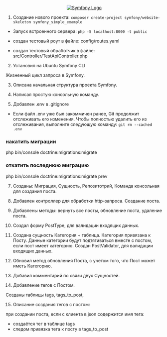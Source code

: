 <p align="center"><a href="https://symfony.com" target="_blank">
    <img src="https://symfony.com/logos/symfony_dynamic_01.svg" alt="Symfony Logo">
</a></p>

1. Создание нового проекта:
`composer create-project symfony/website-skeleton symfony_simple_example`

- Запуск встроенного сервера: 
`php -S localhost:8000 -t public`

 - создан тестовый роут в файле: config/routes.yaml

 - создан тестовый обработчик в файле: src/Controller/TestApiController.php

2. Установил на Ubuntu Symfony CLI

Жизненный цикл запроса в Symfony.


3. Описана начальная структура проекта Symfony.

4. Написал простую консольную команду.

6. Добавлен .env в .gitignore
- Если файл .env уже был закоммичен ранее, Git продолжит отслеживать его изменения. Чтобы полностью удалить его из отслеживания, выполните следующую команду:
`git rm --cached .env` 

### накатить миграции
php bin/console doctrine:migrations:migrate

### откатить последнюю миграцию
php bin/console doctrine:migrations:migrate prev

7. Созданы: Миграция, Сущность, Репозитотрий, Команда консольная для создания поста.

8. Добавлен контроллер для обработки http-запроса. Создание поста.

9. Добавлены методы: вернуть все посты, обновление поста, удаление поста.

10. Создал форму PostType, для валидации входящих данных.

11. Создана сущность Категория + таблица. Категория привязана к Посту.
Данные категории будут подтягиваться вместе с постом, если пост имеет категорию.
Создан PostValidator, для валидации входящих данных.

12. Обновил метод обновления Поста, с учетом того, что Пост может иметь Категорию.

13. Добавил комментарий по связи двух Сущностей.

14. Добавление тегов с Постом.

Созданы таблицы tags, tags_to_post,

15. Описание создания тегов с постом:

при создании поста, если с клиента в json содержится имя тега:
- создаётся тег в таблице tags
- следом привязка тега к посту в tags_to_post